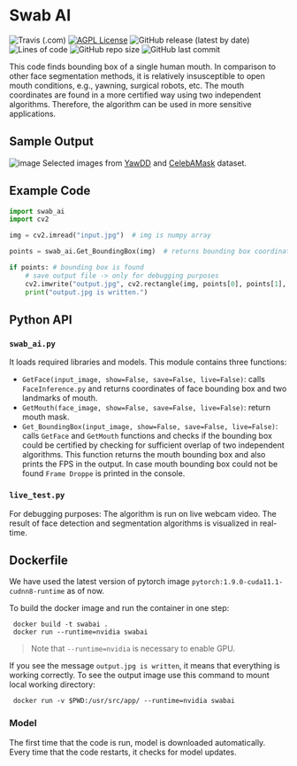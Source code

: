 # Swab AI
![Travis (.com)](https://img.shields.io/travis/com/ithermai/swabai)
[![AGPL License](https://img.shields.io/badge/license-AGPL-blue.svg)](http://www.gnu.org/licenses/agpl-3.0)
![GitHub release (latest by date)](https://img.shields.io/github/v/release/ithermai/swabai) 
![Lines of code](https://img.shields.io/tokei/lines/github/ithermai/swabai)
![GitHub repo size](https://img.shields.io/github/repo-size/ithermai/swabai)
![GitHub last commit](https://img.shields.io/github/last-commit/ithermai/swabai)

This code finds bounding box of a single human mouth. In comparison to other face segmentation methods, it is relatively insusceptible to open mouth conditions, e.g., yawning, surgical robots, etc. The mouth coordinates are found in a more certified way using two independent algorithms. Therefore, the algorithm can be used in more sensitive applications.

## Sample Output

![image](https://user-images.githubusercontent.com/73688480/135344354-127aacaa-676c-4262-8872-15049f23a1cb.png)
Selected images from [YawDD](https://ieee-dataport.org/open-access/yawdd-yawning-detection-dataset) and [CelebAMask](https://github.com/switchablenorms/CelebAMask-HQ) dataset.

## Example Code

```python
import swab_ai
import cv2

img = cv2.imread("input.jpg")  # img is numpy array

points = swab_ai.Get_BoundingBox(img)  # returns bounding box coordinates of img

if points: # bounding box is found
    # save output file -> only for debugging purposes
    cv2.imwrite("output.jpg", cv2.rectangle(img, points[0], points[1], (0, 0, 255), 2))
    print("output.jpg is written.")
```

## Python API

### `swab_ai.py`

It loads required libraries and models. This module contains three functions:

- `GetFace(input_image, show=False, save=False, live=False)`:
  calls `FaceInference.py` and returns coordinates of face bounding box and two landmarks of mouth.
- `GetMouth(face_image, show=False, save=False, live=False)`:
  return mouth mask.
- `Get_BoundingBox(input_image, show=False, save=False, live=False)`:
  calls `GetFace` and `GetMouth` functions and checks if the bounding box could be certified by checking for sufficient overlap of two independent algorithms. This function returns the mouth bounding box and also prints the FPS in the output. In case mouth bounding box could not be found `Frame Droppe` is printed in the console.

### `live_test.py`

For debugging purposes: The algorithm is run on live webcam video. The result of face detection and segmentation algorithms is visualized in real-time.

## Dockerfile

We have used the latest version of pytorch image `pytorch:1.9.0-cuda11.1-cudnn8-runtime` as of now.

To build the docker image and run the container in one step:

```shell
 docker build -t swabai .
 docker run --runtime=nvidia swabai
```

> Note that `--runtime=nvidia` is necessary to enable GPU.

If you see the message `output.jpg is written`, it means that everything is working correctly. To see the output image use this command to mount local working directory:

```shell
 docker run -v $PWD:/usr/src/app/ --runtime=nvidia swabai
```

### Model

The first time that the code is run, model is downloaded automatically. Every time that the code restarts, it checks for model updates.
